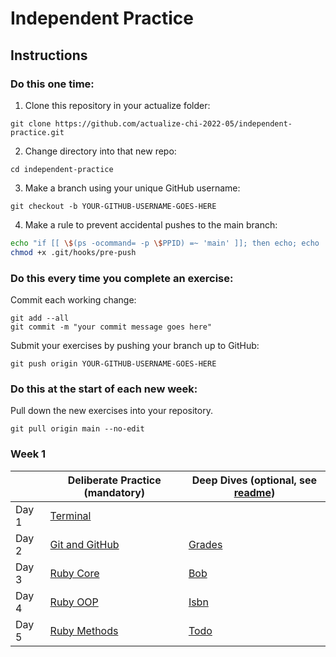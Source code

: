 # Independent Practice

## Instructions

### Do this one time:

1. Clone this repository in your actualize folder:

```
git clone https://github.com/actualize-chi-2022-05/independent-practice.git
```

2. Change directory into that new repo:

```
cd independent-practice
```

3. Make a branch using your unique GitHub username:

```
git checkout -b YOUR-GITHUB-USERNAME-GOES-HERE
```

4. Make a rule to prevent accidental pushes to the main branch:

```bash
echo "if [[ \$(ps -ocommand= -p \$PPID) =~ 'main' ]]; then echo; echo 'Prevented push to main branch.'; echo 'Please push your personal branch instead.'; echo; exit 1; fi; exit 0" >> .git/hooks/pre-push
chmod +x .git/hooks/pre-push
```

### Do this every time you complete an exercise:

Commit each working change:

```
git add --all
git commit -m "your commit message goes here"
```

Submit your exercises by pushing your branch up to GitHub:

```
git push origin YOUR-GITHUB-USERNAME-GOES-HERE
```

### Do this at the start of each new week:

Pull down the new exercises into your repository.

```
git pull origin main --no-edit
```


### Week 1

|       | Deliberate Practice (mandatory)      | Deep Dives (optional, see [readme](DEEPDIVES_README.md)) |
| ----- | ------------------------------------ | -------------------------------------------------------- |
| Day 1 | [Terminal](w01/terminal)             |                                                          |
| Day 2 | [Git and GitHub](w01/git_and_github) | [Grades](w01/01_grades)                                  |
| Day 3 | [Ruby Core](w01/ruby_core)           | [Bob](w01/02_bob)                                        |
| Day 4 | [Ruby OOP](w01/ruby_oop)             | [Isbn](w01/03_isbn)                                      |
| Day 5 | [Ruby Methods](w01/ruby_methods)     | [Todo](w01/04_todo)                                      |
